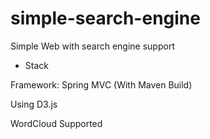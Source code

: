 # simple-search-engine
Simple Web with search engine support

- Stack

Framework: Spring MVC (With Maven Build)

Using D3.js

WordCloud Supported
